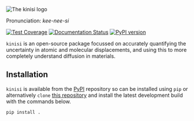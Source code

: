 <picture>
  <source media="(prefers-color-scheme: light)" srcset="https://github.com/bjmorgan/kinisi/blob/master/docs/source/_static/logo_light.png?raw=true">
  <source media="(prefers-color-scheme: dark)" srcset="https://github.com/bjmorgan/kinisi/blob/master/docs/source/_static/logo_dark.png?raw=true">
  <img alt="The kinisi logo" src="https://github.com/bjmorgan/kinisi/blob/master/docs/source/_static/logo_light.png?raw=true">
</picture>

Pronunciation: *kee-nee-si*

[![Test Coverage](https://api.codeclimate.com/v1/badges/3e64239fb6cb6c837b62/test_coverage)](https://codeclimate.com/github/bjmorgan/kinisi/test_coverage)
[![Documentation Status](https://readthedocs.org/projects/kinisi/badge/?version=latest)](https://kinisi.readthedocs.io/en/latest/?badge=latest)
[![PyPI version](https://badge.fury.io/py/kinisi.svg)](https://badge.fury.io/py/kinisi)

`kinisi` is an open-source package focussed on accurately quantifying the uncertainty in atomic and molecular displacements, and using this to more completely understand diffusion in materials.

## Installation

`kinisi` is available from the [PyPI](https://pypi.org/project/kinisi/) repository so can be installed using `pip` or alternatively `clone` [this repository](https://github.com/bjmorgan/kinisi) and install the latest development build with the commands below.

```
pip install .
```
